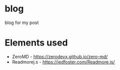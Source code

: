 # blog
blog for my post

# Elements used
- ZeroMD - https://zerodevx.github.io/zero-md/
- Readmorej.s - https://jedfoster.com/Readmore.js/
